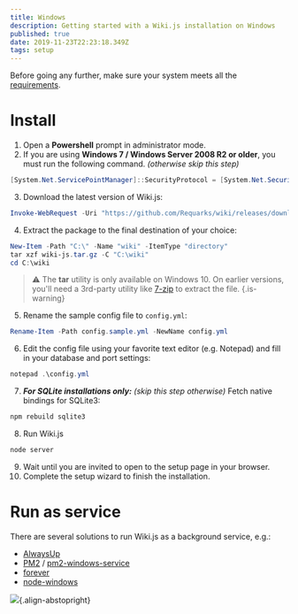 ```yaml
---
title: Windows
description: Getting started with a Wiki.js installation on Windows
published: true
date: 2019-11-23T22:23:18.349Z
tags: setup
---
```


Before going any further, make sure your system meets all the [requirements](/install/requirements).

# Install

1. Open a **Powershell** prompt in administrator mode.
2. If you are using **Windows 7 / Windows Server 2008 R2 or older**, you must run the following command. *(otherwise skip this step)*
  ```powershell
  [System.Net.ServicePointManager]::SecurityProtocol = [System.Net.SecurityProtocolType]::Tls12
  ```
3. Download the latest version of Wiki.js:
  ```powershell
  Invoke-WebRequest -Uri "https://github.com/Requarks/wiki/releases/download/2.0.12/wiki-js-windows.tar.gz" -OutFile "wiki-js.tar.gz"
  ```

4. Extract the package to the final destination of your choice:
  ```powershell
  New-Item -Path "C:\" -Name "wiki" -ItemType "directory"
  tar xzf wiki-js.tar.gz -C "C:\wiki"
  cd C:\wiki
  ```
  > :warning: The **tar** utility is only available on Windows 10. On earlier versions, you'll need a 3rd-party utility like [7-zip](https://www.7-zip.org/) to extract the file.
  {.is-warning}
5. Rename the sample config file to `config.yml`:
  ```powershell
  Rename-Item -Path config.sample.yml -NewName config.yml
  ```
6. Edit the config file using your favorite text editor (e.g. Notepad) and fill in your database and port settings:
  ```powershell
  notepad .\config.yml
  ```
7. ***For SQLite installations only:*** *(skip this step otherwise)* Fetch native bindings for SQLite3:
  ```bash
  npm rebuild sqlite3
  ```
8. Run Wiki.js
  ```powershell
  node server
  ```
9. Wait until you are invited to open to the setup page in your browser.
10. Complete the setup wizard to finish the installation.

# Run as service

There are several solutions to run Wiki.js as a background service, e.g.:

- [AlwaysUp](https://www.coretechnologies.com/products/AlwaysUp/)
- [PM2](http://pm2.keymetrics.io/) / [pm2-windows-service](https://www.npmjs.com/package/pm2-windows-service)
- [forever](https://www.npmjs.com/package/forever)
- [node-windows](https://github.com/coreybutler/node-windows)

![](https://a.icons8.com/djxbtnYm/GBjHDS/svg.svg){.align-abstopright}